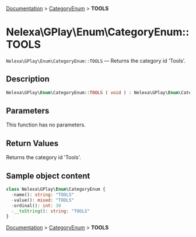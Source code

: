 [Documentation](../../README.md) > [CategoryEnum](README.md) > **TOOLS**

# Nelexa\GPlay\Enum\CategoryEnum::TOOLS
`Nelexa\GPlay\Enum\CategoryEnum::TOOLS` — Returns the category id 'Tools'.

## Description
```php
Nelexa\GPlay\Enum\CategoryEnum::TOOLS ( void ) : Nelexa\GPlay\Enum\CategoryEnum
```

## Parameters
This function has no parameters.

## Return Values
Returns the category id 'Tools'.

## Sample object content
```php
class Nelexa\GPlay\Enum\CategoryEnum {
  -name(): string: "TOOLS"
  -value(): mixed: "TOOLS"
  -ordinal(): int: 30
  -__toString(): string: "TOOLS"
}
```

[Documentation](../../README.md) > [CategoryEnum](README.md) > **TOOLS**
